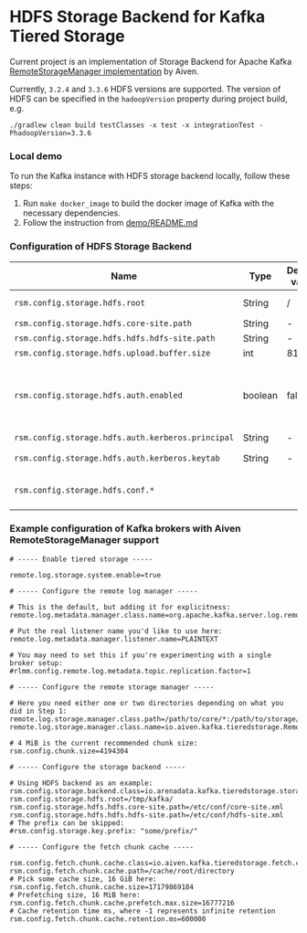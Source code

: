 # HDFS Storage Backend for Kafka Tiered Storage

Current project is an implementation of Storage Backend for Apache Kafka [RemoteStorageManager implementation](https://github.com/Aiven-Open/tiered-storage-for-apache-kafka) by Aiven.

Currently, `3.2.4` and `3.3.6` HDFS versions are supported. 
The version of HDFS can be specified in the `hadoopVersion` property during project build, e.g.

```shell
./gradlew clean build testClasses -x test -x integrationTest -PhadoopVersion=3.3.6
```

### Local demo

To run the Kafka instance with HDFS storage backend locally, follow these steps:
1. Run `make docker_image` to build the docker image of Kafka with the necessary dependencies. 
2. Follow the instruction from [demo/README.md](demo/README.md)

### Configuration of HDFS Storage Backend

| Name                                              | Type    | Default value | Description                                                                                                                                                                                                                                        |
|---------------------------------------------------|---------|---------------|----------------------------------------------------------------------------------------------------------------------------------------------------------------------------------------------------------------------------------------------------|
| `rsm.config.storage.hdfs.root`                    | String  | /             | The base directory path in HDFS relative to which all uploaded file paths will be resolved                                                                                                                                                         |
| `rsm.config.storage.hdfs.core-site.path`          | String  | -             | Absolute path of core-site.xml                                                                                                                                                                                                                     |
| `rsm.config.storage.hdfs.hdfs.hdfs-site.path`     | String  | -             | Absolute path of hdfs-site.xml                                                                                                                                                                                                                     |
| `rsm.config.storage.hdfs.upload.buffer.size`      | int     | 8192          | Size of the buffer used during file upload                                                                                                                                                                                                         |
| `rsm.config.storage.hdfs.auth.enabled`            | boolean | false         | Whether to enable Kerberos HDFS authentication. If enabled, corresponding value should be provided in `hadoop.security.authentication` in hadoop XML config files or in `rsm.config.storage.hdfs.conf.hadoop.security.authentication` kafka option |
| `rsm.config.storage.hdfs.auth.kerberos.principal` | String  | -             | Kerberos principal to be used in HDFS client                                                                                                                                                                                                       |
| `rsm.config.storage.hdfs.auth.kerberos.keytab`    | String  | -             | Absolute path of the keytab file with the credentials for the principal                                                                                                                                                                            |
| `rsm.config.storage.hdfs.conf.*`                  |         |               | HDFS configuration options. `rsm.config.storage.hdfs.conf.hdfs-option.key` will be trasnformed to HDFS `hdfs-option.key` option.                                                                                                                   |

### Example configuration of Kafka brokers with Aiven RemoteStorageManager support

```properties
# ----- Enable tiered storage -----

remote.log.storage.system.enable=true

# ----- Configure the remote log manager -----

# This is the default, but adding it for explicitness:
remote.log.metadata.manager.class.name=org.apache.kafka.server.log.remote.metadata.storage.TopicBasedRemoteLogMetadataManager

# Put the real listener name you'd like to use here:
remote.log.metadata.manager.listener.name=PLAINTEXT

# You may need to set this if you're experimenting with a single broker setup:
#rlmm.config.remote.log.metadata.topic.replication.factor=1

# ----- Configure the remote storage manager -----

# Here you need either one or two directories depending on what you did in Step 1:
remote.log.storage.manager.class.path=/path/to/core/*:/path/to/storage/*
remote.log.storage.manager.class.name=io.aiven.kafka.tieredstorage.RemoteStorageManager

# 4 MiB is the current recommended chunk size:
rsm.config.chunk.size=4194304

# ----- Configure the storage backend -----

# Using HDFS backend as an example:
rsm.config.storage.backend.class=io.arenadata.kafka.tieredstorage.storage.hdfs.HdfsStorage
rsm.config.storage.hdfs.root=/tmp/kafka/
rsm.config.storage.hdfs.hdfs.core-site.path=/etc/conf/core-site.xml
rsm.config.storage.hdfs.hdfs.hdfs-site.path=/etc/conf/hdfs-site.xml
# The prefix can be skipped:
#rsm.config.storage.key.prefix: "some/prefix/"

# ----- Configure the fetch chunk cache -----

rsm.config.fetch.chunk.cache.class=io.aiven.kafka.tieredstorage.fetch.cache.DiskChunkCache
rsm.config.fetch.chunk.cache.path=/cache/root/directory
# Pick some cache size, 16 GiB here:
rsm.config.fetch.chunk.cache.size=17179869184
# Prefetching size, 16 MiB here:
rsm.config.fetch.chunk.cache.prefetch.max.size=16777216
# Cache retention time ms, where -1 represents infinite retention
rsm.config.fetch.chunk.cache.retention.ms=600000
```